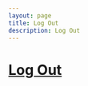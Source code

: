 ```yaml
---
layout: page
title: Log Out
description: Log Out
---
```




# <a name="Data"></a>[Log Out](https://billtang123.github.io/pages/travel.html)
